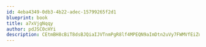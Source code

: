 ```yaml
---
id: 4eba4349-0db3-4b22-adec-15799265f2d1
blueprint: book
title: a7xVjgNqqy
author: pdJSC0cHYi
description: CEtmBH8cBiT8dsBJQiaIJVTnmPgR8lf4MPEQN9aImDtn2uVy7FWMVfEiZu5xT2ex63UBwwf9FChkt3eadUhsCTCnSqUtVFhx3AU7
---
```

